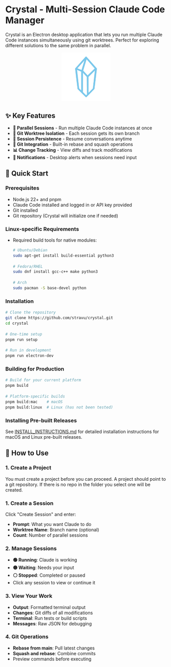 # Crystal - Multi-Session Claude Code Manager

Crystal is an Electron desktop application that lets you run multiple Claude Code instances simultaneously using git worktrees. Perfect for exploring different solutions to the same problem in parallel.


<div align="center">
  <img src="frontend/src/assets/crystal-logo.svg" width="30%">
</div>


## ✨ Key Features

- **🚀 Parallel Sessions** - Run multiple Claude Code instances at once
- **🌳 Git Worktree Isolation** - Each session gets its own branch
- **💾 Session Persistence** - Resume conversations anytime
- **🔧 Git Integration** - Built-in rebase and squash operations
- **📊 Change Tracking** - View diffs and track modifications
- **🔔 Notifications** - Desktop alerts when sessions need input

## 🚀 Quick Start

### Prerequisites
- Node.js 22+ and pnpm
- Claude Code installed and logged in or API key provided
- Git installed
- Git repository (Crystal will initialize one if needed)

### Linux-specific Requirements
- Required build tools for native modules:
  ```bash
  # Ubuntu/Debian
  sudo apt-get install build-essential python3
  
  # Fedora/RHEL
  sudo dnf install gcc-c++ make python3
  
  # Arch
  sudo pacman -S base-devel python
  ```

### Installation

```bash
# Clone the repository
git clone https://github.com/stravu/crystal.git
cd crystal

# One-time setup
pnpm run setup

# Run in development
pnpm run electron-dev
```

### Building for Production

```bash
# Build for your current platform
pnpm build

# Platform-specific builds
pnpm build:mac    # macOS
pnpm build:linux  # Linux (has not been tested)
```

### Installing Pre-built Releases

See [INSTALL_INSTRUCTIONS.md](INSTALL_INSTRUCTIONS.md) for detailed installation instructions for macOS and Linux pre-built releases.

## 📖 How to Use

### 1. Create a Project
You must create a project before you can proceed. A project should point to a git repository. If there is no repo in the folder you select one will be created.

### 1. Create a Session
Click "Create Session" and enter:
- **Prompt**: What you want Claude to do
- **Worktree Name**: Branch name (optional)
- **Count**: Number of parallel sessions

### 2. Manage Sessions
- **🟢 Running**: Claude is working
- **🟡 Waiting**: Needs your input
- **⚪ Stopped**: Completed or paused
- Click any session to view or continue it

### 3. View Your Work
- **Output**: Formatted terminal output
- **Changes**: Git diffs of all modifications
- **Terminal**: Run tests or build scripts
- **Messages**: Raw JSON for debugging

### 4. Git Operations
- **Rebase from main**: Pull latest changes
- **Squash and rebase**: Combine commits
- Preview commands before executing
